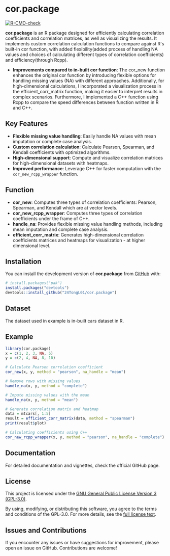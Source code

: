 

# cor.package

<!-- badges: start -->

[![R-CMD-check](https://github.com/24TongL01/cor_package/actions/workflows/R-CMD-check.yaml/badge.svg)](https://github.com/24TongL01/cor_package/actions/workflows/R-CMD-check.yaml)
<!-- badges: end -->

**cor.package** is an R package designed for efficiently calculating correlation coefficients and correlation matrices, as well as visualizing the results. It implements custom correlation calculation functions to compare
against R's built-in cor function, with added flexibility(added process of handling NA values and choices of calculating different types of correlation coefficients) and efficiency(through Rcpp).

- **Improvements compared to in-built cor function**: The cor_new function enhances the original cor function by introducing flexible options for handling missing values (NA) with different approaches. Additionally, for high-dimensional calculations, I incorporated a visualization process in the efficient_corr_matrix function, making it easier to interpret results in complex scenarios. Furthermore, I implemented a C++ function using Rcpp to compare the speed differences between function written in R and C++.

## Key Features
- **Flexible missing value handling**: Easily handle NA values with mean imputation or complete case analysis.
- **Custom correlation calculation**: Calculate Pearson, Spearman, and Kendall coefficients with optimized algorithms.
- **High-dimensional support**: Compute and visualize correlation matrices for high-dimensional datasets with heatmaps.
- **Improved performance**: Leverage C++ for faster computation with the `cor_new_rcpp_wrapper` function.

## Function
- **cor_new**: Computes three types of correlation coefficients: Pearson, Spearman, and Kendall which are at vector levels.
- **cor_new_rcpp_wrapper**: Computes three types of correlation coefficients under the frame of C++.
- **handle_na**: Provides flexible missing value handling methods, including mean imputation and complete case analysis.
- **efficient_corr_matrix**: Generates high-dimensional correlation coefficients matrices and heatmaps for visualization - at higher dimensional level.


## Installation

You can install the development version of **cor.package** from [GitHub](https://github.com/24TongL01/cor_package) with:

``` r
# install.packages("pak")
install.packages("devtools")
devtools::install_github("24TongL01/cor.package")
```

## Dataset
The dataset used in example is in-built cars dataset in R.


## Example

``` r
library(cor.package)
x = c(1, 2, 3, NA, 5)
y = c(2, 4, NA, 8, 10)

# Calculate Pearson correlation coefficient
cor_new(x, y, method = "pearson", na_handle = "mean")

# Remove rows with missing values
handle_na(x, y, method = "complete")

# Impute missing values with the mean
handle_na(x, y, method = "mean")

# Generate correlation matrix and heatmap
data = mtcars[, 1:5]
result = efficient_corr_matrix(data, method = "spearman")
print(result$plot)

# Calculating coefficients using C++
cor_new_rcpp_wrapper(x, y, method = "pearson", na_handle = "complete")

```
## Documentation

For detailed documentation and vignettes, check the official GitHub page.

## License

This project is licensed under the [GNU General Public License Version 3 (GPL-3.0)](LICENSE).

By using, modifying, or distributing this software, you agree to the terms and conditions of the GPL-3.0. For more details, see the [full license text](https://www.gnu.org/licenses/gpl-3.0.html).


## Issues and Contributions
If you encounter any issues or have suggestions for improvement, please open an issue on GitHub. Contributions are welcome!
